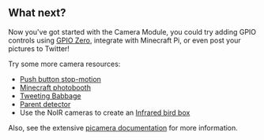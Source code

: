 ## What next?

Now you've got started with the Camera Module, you could try adding GPIO controls using [GPIO Zero](https://gpiozero.readthedocs.org/), integrate with Minecraft Pi, or even post your pictures to Twitter! 

Try some more camera resources:

- [Push button stop-motion](https://projects.raspberrypi.org/en/projects/push-button-stop-motion/)
- [Minecraft photobooth](https://projects.raspberrypi.org/en/projects/minecraft-photobooth/)
- [Tweeting Babbage](https://projects.raspberrypi.org/en/projects/tweeting-babbage/)
- [Parent detector](https://projects.raspberrypi.org/en/projects/parent-detector/)
- Use the NoIR cameras to create an [Infrared bird box](https://projects.raspberrypi.org/en/projects/infrared-bird-box/)

Also, see the extensive [picamera documentation](https://picamera.readthedocs.org/) for more information.

